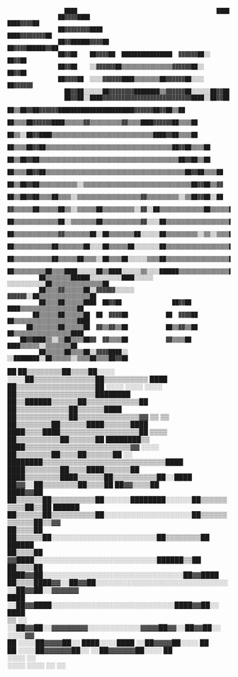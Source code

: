                       ████                                            ████                    
                    ██▓▓▓▓████                                    ████▓▓▓▓██                  
                    ██▓▓▓▓▓▓▓▓████                            ████▓▓▓▓▓▓▓▓██                  
                    ██▓▓██████▓▓▓▓██                        ██▓▓▓▓██████▓▓██                  
                    ██▓▓██    ██▓▓▓▓██  ████████████████  ▓▓▓▓▓▓██░░  ██▓▓██                  
                    ██▓▓██    ░░▓▓▓▓▓▓██▒▒▒▒▒▒▒▒▒▒▒▒▒▒▒▒▓▓▓▓▓▓██░░    ██▓▓██                  
                    ██▓▓▓▓██  ░░░░▓▓▓▓▓▓████▒▒▒▒▒▒▒▒██▓▓▓▓▓▓██░░░░  ██▓▓▓▓▓▓                  
                      ██▓▓██░░░░░░██▓▓▓▓▓▓▓▓████████▒▒▓▓▓▓▓▓██░░░░░░██▓▓██                    
                      ██▓▓██░░████▓▓▓▓▓▓▓▓▓▓▓▓▓▓▓▓▓▓▓▓▓▓▓▓▓▓▓▓████░░██▓▓██                    
                    ██▒▒██▓▓██▓▓▓▓▓▓████████████████████████▓▓▓▓▓▓██▓▓██▒▒██                  
                  ██▒▒▒▒██▓▓▓▓▓▓████▒▒▒▒▒▒▓▓▒▒▒▒▒▒▒▒▒▒▓▓▒▒▒▒████▓▓▓▓▓▓██▒▒▒▒██                
                  ██▒▒░░██▓▓████▒▒▒▒▒▒▒▒▒▒▒▒▒▒▒▒▒▒▒▒▒▒▒▒▒▒▒▒▒▒▒▒████▓▓██▒▒▒▒██                
                ██▒▒▒▒██▓▓██▒▒▒▒▒▒▒▒▒▒▒▒▒▒▒▒▒▒▒▒▒▒▒▒▒▒▒▒▒▒▒▒▒▒▒▒▒▒▒▒██▓▓██▒▒▒▒██              
                ██▒▒██▓▓██▒▒▒▒▒▒▒▒▒▒▒▒▒▒▒▒▒▒▒▒▒▒▒▒▒▒▒▒▒▒▒▒▒▒▒▒▒▒▒▒▒▒▒▒██▓▓██▒▒██              
              ██▒▒▒▒██▓▓██▒▒▒▒▒▒▒▒▒▒▒▒▒▒▒▒▒▒▒▒▒▒▒▒▒▒▒▒▒▒▒▒▒▒▒▒▒▒▒▒▒▒▒▒██▓▓██▒▒▒▒██            
              ██▒▒██▓▓██▒▒▒▒▒▒▒▒▒▒▒▒░░▒▒▒▒▒▒▒▒▒▒▒▒▒▒▒▒▒▒▒▒▒▒▒▒▒▒▒▒▒▒▒▒▒▒██▓▓██▒▒▓▓            
              ██▒▒██▓▓██▒▒▒▒██▒▒▒▒░░▒▒▒▒▒▒▒▒▒▒▒▒▒▒▒▒▒▒▒▒▓▓▒▒▒▒▒▒▒▒▒▒░░▒▒██▓▓██░░██            
            ▓▓▒▒▒▒▒▒██▒▒▒▒▒▒██▒▒░░▒▒▒▒▒▒██▒▒▒▒▒▒▒▒▒▒░░▓▓░░██▒▒▒▒▒▒▒▒▒▒▒▒▒▒██▒▒▒▒▒▒██          
            ██▒▒▒▒▒▒▒▒▒▒▒▒▒▒██░░▒▒▒▒▒▒▒▒██▒▒▒▒▒▒▒▒▒▒▒▒▓▓░░░░██▒▒▒▒▒▒▒▒▒▒▒▒▒▒▒▒▒▒▒▒██          
            ██▒▒▒▒▒▒▒▒▒▒▒▒▒▒▓▓▒▒▒▒▒▒▒▒██░░██▒▒▒▒▒▒▒▒██░░░░░░██▒▒▒▒▒▒▒▒▒▒░░▒▒░░▒▒▒▒██          
            ██▒▒▒▒▒▒▒▒▒▒▒▒██▒▒▒▒▒▒▒▒██░░░░██▒▒▒▒▒▒██░░░░░░░░██▒▒▒▒▒▒▒▒▒▒▒▒▒▒▒▒▒▒▒▒██          
            ██▒▒▒▒▒▒▒▒▒▒▒▒██▒▒▒▒▒▒██▒▒▒▒░░██▒▒▒▒██░░░░░░▒▒▒▒██▒▒▒▒▒▒▒▒▒▒▒▒▒▒▒▒▒▒▒▒██          
            ██▒▒▒▒▒▒▒▒▒▒██▒▒▒▒████░░░░░░██▒▒████░░░░░░▒▒░░░░██████▒▒▒▒▒▒▒▒▒▒▒▒▒▒▒▒██          
              ██▒▒▒▒▒▒▒▒██████░░░░░░░░░░████░░░░░░    ░░░░░░░░░░░░██▒▒▒▒▒▒▒▒▒▒▒▒▒▒▒▒██        
              ██▒▒▒▒▓▓▒▒▒▒▒▒██░░▓▓▓▓▓▓░░░░░░              ▓▓▓▓▓▓░░██▒▒▒▒▒▒▒▒▒▒▒▒▒▒▒▒██        
              ██▒▒▒▒██▒▒▒▒▒▒████  ██▓▓██                ██▓▓██  ████▒▒▒▒▒▒▒▒▒▒▒▒▒▒▒▒▒▒██      
            ██▒▒▒▒▒▒██▒▒▒▒▒▒██  ██  ▓▓▓▓██            ██  ▓▓▓▓██  ██▒▒▒▒▒▒▒▒▒▒▒▒▒▒▒▒▒▒▒▒████  
          ██▒▒▒▒▒▒▒▒██▒▒▒▒▒▒██  ▓▓▒▒▓▓▒▒██            ██▒▒▓▓▒▒██  ██▒▒▒▒▒▒▒▒▒▒▒▒▒▒▒▒▒▒████    
        ██▓▓████▒▒░░▒▒██▒▒▒▒██▓▓  ▓▓▒▒▒▒██            ▓▓▒▒▒▒██  ████▒▒▒▒▒▒░░▒▒▒▒▒▒▒▒██        
              ██▒▒▒▒▒▒██▒▒▒▒██░░▓▓▓▓████░░            ░░████████░░██▒▒▒▒▒▒░░▒▒▒▒██▒▒▒▒██▓▓██  
██          ██▒▒▒▒▒▒▒▒██▒▒▒▒██░░░░                            ░░░░██▒▒▒▒▒▒▒▒▒▒▒▒▒▒██▒▒▒▒▒▒▒▒▒▒
████      ██▒▒▒▒▒▒▒▒▒▒▒▒▒▒▒▒▒▒██  ░░░░        ░░░░        ░░░░  ██▒▒▒▒▒▒▒▒▒▒▒▒▒▒▒▒▒▒████████  
██▒▒██████▒▒▒▒▒▒██▒▒▒▒▒▒▒▒▒▒▒▒██                                ██▒▒▒▒▒▒▒▒▒▒▒▒██▒▒▒▒▒▒████    
  ██▒▒▒▒▒▒▒▒▒▒▒▒██▒▒▒▒▒▒▒▒▒▒▒▒▒▒▓▓          ▒▒    ▒▒          ██▒▒▒▒▒▒▒▒██▒▒▒▒▒▒████▒▒▒▒▒▒████
    ████▒▒▒▒████▒▒▒▒▒▒▒▒▒▒▒▒▒▒▒▒▒▒██          ▒▒▒▒          ██▒▒▒▒▒▒▒▒▒▒██▒▒▒▒▒▒██  ████████▒▒
        ████▒▒▒▒▒▒▒▒▒▒▒▒▒▒▒▒▒▒▒▒▒▒▒▒▓▓        ░░░░        ██▒▒▒▒▒▒▒▒██▒▒▒▒██▒▒▒▒▒▒██  ░░      
████████▒▒▒▒▒▒▒▒▒▒▒▒▒▒▒▒▒▒▒▒▒▒▒▒▒▒▒▒████                ████▒▒▒▒▒▒▒▒██▒▒▒▒████▒▒▒▒▒▒██        
  ████▒▒▒▒▒▒▒▒████▒▒▒▒▒▒██▒▒▒▒▒▒▒▒▒▒██░░████        ██▓▓░░██▒▒▒▒▒▒▒▒██▒▒▒▒██  ██▓▓▒▒▒▒██      
      ████▓▓██  ██▒▒▒▒▒▒██▒▒▒▒▒▒▒▒▒▒██░░░░░░████████░░░░░░██▒▒▒▒▒▒▒▒▒▒██▒▒██      ██████      
                ██▒▒▒▒▒▒██▒▒▒▒▒▒▒▒▒▒██░░░░░░░░░░░░░░░░░░░░██▒▒▒▒▒▒▒▒▒▒▒▒██▒▒▓▓                
                ██▒▒▒▒██  ██▒▒▒▒▒▒██░░░░░░░░░░░░░░░░░░░░░░░░██▒▒▒▒▒▒▒▒██  ██████              
                ██▒▒▒▒██    ▓▓████░░░░░░░░░░░░░░░░░░░░░░░░░░░░██████▒▒██                      
              ██▒▒▒▒██  ████▓▓██░░░░░░░░░░░░░░░░░░░░░░░░░░░░░░░░██▓▓████                      
            ██▒▒▒▒████▓▓░░██▓▓██░░░░░░░░░░░░░░░░░░░░░░░░░░░░░░░░██▓▓██░░▓▓▓▓▓▓                
              ████      ░░██▓▓████░░░░░░░░░░░░░░░░░░░░░░░░░░░░████▓▓██░░      ████            
            ▒▒  ░░      ░░██▓▓██░░▓▓▓▓▓▓▓▓░░░░░░░░░░░░▓▓▓▓██▓▓░░██▓▓██░░      ░░░░▓▓          
          ██          ░░░░██▓▓▓▓██░░      ████░░░░████      ░░██▓▓▓▓██░░░░          ██        
          ██        ░░░░██▓▓▓▓▓▓██░░                        ░░██▓▓▓▓▓▓██░░░░        ██        
  ░░░░                                                        ░░                              
  ░░░░  ░░░░  ░░  ░░                                                                          
